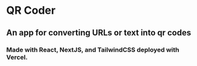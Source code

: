 # QR Coder

## An app for converting URLs or text into qr codes

### Made with React, NextJS, and TailwindCSS deployed with Vercel. 
